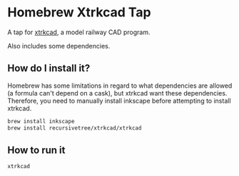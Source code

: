# Homebrew Xtrkcad Tap

A tap for [xtrkcad](https://sourceforge.net/projects/xtrkcad-fork/), a model railway CAD program.

Also includes some dependencies.

## How do I install it?

Homebrew has some limitations in regard to what dependencies are allowed (a formula can't depend on a cask),
but xtrkcad want these dependencies. Therefore, you need to manually install inkscape before attempting to install
xtrkcad.

```bash
brew install inkscape
brew install recursivetree/xtrkcad/xtrkcad
```

## How to run it
```bash
xtrkcad
```
